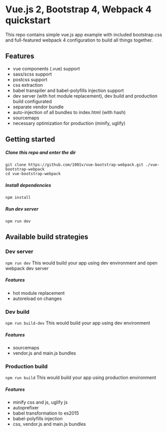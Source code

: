 # Vue.js 2, Bootstrap 4, Webpack 4 quickstart
This repo contains simple vue.js app example with included bootstrap.css and full-featured webpack 4 configuration to build all things together. 

## Features
* vue components (.vue) support
* sass/scss support
* postcss support
* css extraction
* babel transpiler and babel-polyfills injection support
* dev server (with hot module replacement), dev build and production build configurated
* separate vendor bundle
* auto-injection of all bundles to index.html (with hash)
* sourcemaps
* necessary optimization for production (minify, uglify)

## Getting started

##### Clone this repo and enter the dir
```
git clone https://github.com/1001v/vue-bootstrap-webpack.git ./vue-bootstrap-webpack
cd vue-bootstrap-webpack
```
##### Install dependencies
```
npm install
```

##### Run dev server
```
npm run dev
```

## Available build strategies

### Dev server
```npm run dev```
This would build your app using dev environment and open webpack dev server
##### Features
* hot module replacement
* autoreload on changes

### Dev build
```npm run build-dev```
This would build your app using dev environment
##### Features
* sourcemaps
* vendor.js and main.js bundles

### Production build
```npm run build```
This would build your app using production environment
##### Features
* minify css and js, uglify js
* autoprefixer
* babel transformation to es2015
* babel-polyfills injection
* css, vendor.js and main.js bundles
